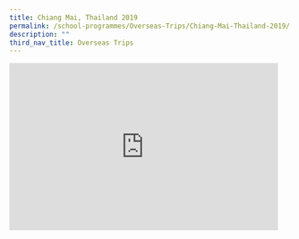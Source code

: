 ```yaml
---
title: Chiang Mai, Thailand 2019
permalink: /school-programmes/Overseas-Trips/Chiang-Mai-Thailand-2019/
description: ""
third_nav_title: Overseas Trips
---
```

<iframe allowfullscreen="true" height="299" width="480" frameborder="0" src="https://docs.google.com/presentation/d/e/2PACX-1vQdgkzRChwjrEY3nooS0bwCjmWxzeXWI9D7yiSew7M1el73wZR94wm8sYH_deXfjwKBx2C-2IMIdKs0/embed?start=false&amp;loop=false&amp;delayms=3000"></iframe>

